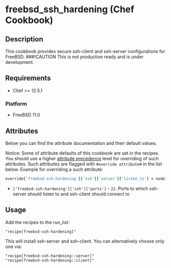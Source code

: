 # freebsd_ssh_hardening (Chef Cookbook)

## Description

This cookbook provides secure ssh-client and ssh-server configurations for FreeBSD. 
###!CAUTION This is not production ready and is under development.
## Requirements

* Chef >= 12.5.1

### Platform
- FreeBSD 11.0

## Attributes

Below you can find the attribute documentation and their default values.

Notice: Some of attribute defaults of this cookbook are set in the recipes. You should use a higher [attribute precedence](https://docs.chef.io/attributes.html#attribute-precedence) level for overriding of such attributes. Such attributes are flagged with `#override attribute#` in the list below. Example for overriding a such attribute:

```ruby
override['freebsd-ssh-hardening']['ssh']['server']['listen_to'] = node['ipaddress']
```
* `['freebsd-ssh-hardening']['ssh']['ports']` - `22`. Ports to which ssh-server should listen to and ssh-client should connect to


## Usage

Add the recipes to the run_list:

    "recipe[freebsd-ssh-hardening]"

This will install ssh-server and ssh-client. You can alternatively choose only one via:

    "recipe[freebsd-ssh-hardening::server]"
    "recipe[freebsd-ssh-hardening::client]"
